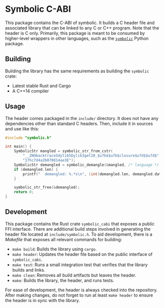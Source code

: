 # Symbolic C-ABI

This package contains the C-ABI of symbolic. It builds a C header file and associated library that
can be linked to any C or C++ program. Note that the header is C only. Primarily, this package is
meant to be consumed by higher-level wrappers in other languages, such as the
[`symbolic`](https://pypi.org/project/symbolic/) Python package.

## Building

Building the library has the same requirements as building the `symbolic` crate:

- Latest stable Rust and Cargo
- A C++14 compiler

## Usage

The header comes packaged in the `include/` directory. It does not have any dependencies other than
standard C headers. Then, include it in sources and use like this:

```c
#include "symbolic.h"

int main() {
    SymbolicStr mangled = symbolic_str_from_cstr(
        "__ZN9backtrace5dylib5Dylib3get28_$u7b$$u7b$closure$u7d$$u7d$"
        "17hc7d4a2b070814ae3E");
    SymbolicStr demangled = symbolic_demangle(&mangled, /* language */ 0);
    if (demangled.len) {
        printf("  demangled: %.*s\n", (int)demangled.len, demangled.data);
    }

    symbolic_str_free(&demangled);
    return 0;
}
```

## Development

This package contains the Rust crate `symbolic_cabi` that exposes a public FFI interface. There are
additional build steps involved in generating the header file located at `include/symbolic.h`. To
aid development, there is a _Makefile_ that exposes all relevant commands for building:

- `make build`: Builds the library using `cargo`.
- `make header`: Updates the header file based on the public interface of `symbolic_cabi`.
- `make test`: Runs a small integration test that verifies that the library builds and links.
- `make clean`: Removes all build artifacts but leaves the header.
- `make`: Builds the library, the header, and runs tests.

For ease of development, the header is always checked into the repository. After making changes, do
not forget to run at least `make header` to ensure the header is in sync with the library.
